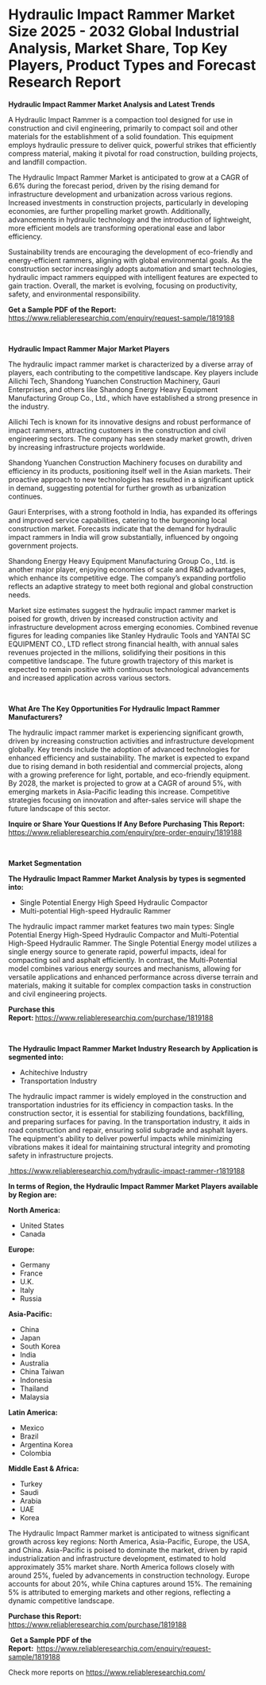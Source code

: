 <p><h1>Hydraulic Impact Rammer Market Size 2025 - 2032 Global Industrial Analysis, Market Share, Top Key Players, Product Types and Forecast Research Report</h1></p><p><strong>Hydraulic Impact Rammer Market Analysis and Latest Trends</strong></p>
<p><p>A Hydraulic Impact Rammer is a compaction tool designed for use in construction and civil engineering, primarily to compact soil and other materials for the establishment of a solid foundation. This equipment employs hydraulic pressure to deliver quick, powerful strikes that efficiently compress material, making it pivotal for road construction, building projects, and landfill compaction.</p><p>The Hydraulic Impact Rammer Market is anticipated to grow at a CAGR of 6.6% during the forecast period, driven by the rising demand for infrastructure development and urbanization across various regions. Increased investments in construction projects, particularly in developing economies, are further propelling market growth. Additionally, advancements in hydraulic technology and the introduction of lightweight, more efficient models are transforming operational ease and labor efficiency. </p><p>Sustainability trends are encouraging the development of eco-friendly and energy-efficient rammers, aligning with global environmental goals. As the construction sector increasingly adopts automation and smart technologies, hydraulic impact rammers equipped with intelligent features are expected to gain traction. Overall, the market is evolving, focusing on productivity, safety, and environmental responsibility.</p></p>
<p><strong>Get a Sample PDF of the Report:&nbsp;</strong> <a href="https://www.reliableresearchiq.com/enquiry/request-sample/1819188?utm_campaign=1842&utm_medium=2&utm_source=Github&utm_content=ia&utm_term=27022025&utm_id=hydraulic-impact-rammer">https://www.reliableresearchiq.com/enquiry/request-sample/1819188</a></p>
<p>&nbsp;</p>
<p><strong>Hydraulic Impact Rammer Major Market Players</strong></p>
<p><p>The hydraulic impact rammer market is characterized by a diverse array of players, each contributing to the competitive landscape. Key players include Ailichi Tech, Shandong Yuanchen Construction Machinery, Gauri Enterprises, and others like Shandong Energy Heavy Equipment Manufacturing Group Co., Ltd., which have established a strong presence in the industry.</p><p>Ailichi Tech is known for its innovative designs and robust performance of impact rammers, attracting customers in the construction and civil engineering sectors. The company has seen steady market growth, driven by increasing infrastructure projects worldwide.</p><p>Shandong Yuanchen Construction Machinery focuses on durability and efficiency in its products, positioning itself well in the Asian markets. Their proactive approach to new technologies has resulted in a significant uptick in demand, suggesting potential for further growth as urbanization continues.</p><p>Gauri Enterprises, with a strong foothold in India, has expanded its offerings and improved service capabilities, catering to the burgeoning local construction market. Forecasts indicate that the demand for hydraulic impact rammers in India will grow substantially, influenced by ongoing government projects.</p><p>Shandong Energy Heavy Equipment Manufacturing Group Co., Ltd. is another major player, enjoying economies of scale and R&D advantages, which enhance its competitive edge. The company’s expanding portfolio reflects an adaptive strategy to meet both regional and global construction needs.</p><p>Market size estimates suggest the hydraulic impact rammer market is poised for growth, driven by increased construction activity and infrastructure development across emerging economies. Combined revenue figures for leading companies like Stanley Hydraulic Tools and YANTAI SC EQUIPMENT CO., LTD reflect strong financial health, with annual sales revenues projected in the millions, solidifying their positions in this competitive landscape. The future growth trajectory of this market is expected to remain positive with continuous technological advancements and increased application across various sectors.</p></p>
<p>&nbsp;</p>
<p><strong>What Are The Key Opportunities For Hydraulic Impact Rammer Manufacturers?</strong></p>
<p><p>The hydraulic impact rammer market is experiencing significant growth, driven by increasing construction activities and infrastructure development globally. Key trends include the adoption of advanced technologies for enhanced efficiency and sustainability. The market is expected to expand due to rising demand in both residential and commercial projects, along with a growing preference for light, portable, and eco-friendly equipment. By 2028, the market is projected to grow at a CAGR of around 5%, with emerging markets in Asia-Pacific leading this increase. Competitive strategies focusing on innovation and after-sales service will shape the future landscape of this sector.</p></p>
<p><strong>Inquire or Share Your Questions If Any Before Purchasing This Report:</strong> <a href="https://www.reliableresearchiq.com/enquiry/pre-order-enquiry/1819188?utm_campaign=1842&utm_medium=2&utm_source=Github&utm_content=ia&utm_term=27022025&utm_id=hydraulic-impact-rammer">https://www.reliableresearchiq.com/enquiry/pre-order-enquiry/1819188</a></p>
<p>&nbsp;</p>
<p><strong>Market Segmentation</strong></p>
<p><strong>The Hydraulic Impact Rammer Market Analysis by types is segmented into:</strong></p>
<p><ul><li>Single Potential Energy High Speed Hydraulic Compactor</li><li>Multi-potential High-speed Hydraulic Rammer</li></ul></p>
<p><p>The hydraulic impact rammer market features two main types: Single Potential Energy High-Speed Hydraulic Compactor and Multi-Potential High-Speed Hydraulic Rammer. The Single Potential Energy model utilizes a single energy source to generate rapid, powerful impacts, ideal for compacting soil and asphalt efficiently. In contrast, the Multi-Potential model combines various energy sources and mechanisms, allowing for versatile applications and enhanced performance across diverse terrain and materials, making it suitable for complex compaction tasks in construction and civil engineering projects.</p></p>
<p><strong>Purchase this Report:&nbsp;</strong><a href="https://www.reliableresearchiq.com/purchase/1819188?utm_campaign=1842&utm_medium=2&utm_source=Github&utm_content=ia&utm_term=27022025&utm_id=hydraulic-impact-rammer">https://www.reliableresearchiq.com/purchase/1819188</a></p>
<p>&nbsp;</p>
<p><strong>The Hydraulic Impact Rammer Market Industry Research by Application is segmented into:</strong></p>
<p><ul><li>Achitechive Industry</li><li>Transportation Industry</li></ul></p>
<p><p>The hydraulic impact rammer is widely employed in the construction and transportation industries for its efficiency in compaction tasks. In the construction sector, it is essential for stabilizing foundations, backfilling, and preparing surfaces for paving. In the transportation industry, it aids in road construction and repair, ensuring solid subgrade and asphalt layers. The equipment's ability to deliver powerful impacts while minimizing vibrations makes it ideal for maintaining structural integrity and promoting safety in infrastructure projects.</p></p>
<p><a href="https://www.reliableresearchiq.com/hydraulic-impact-rammer-r1819188?utm_campaign=1842&utm_medium=2&utm_source=Github&utm_content=ia&utm_term=27022025&utm_id=hydraulic-impact-rammer">&nbsp;https://www.reliableresearchiq.com/hydraulic-impact-rammer-r1819188</a></p>
<p><strong>In terms of Region, the Hydraulic Impact Rammer Market Players available by Region are:</strong></p>
<p>
    <p> <strong> North America: </strong>
        <ul>
            <li>United States</li>
            <li>Canada</li>
        </ul>
        </p> 
    <p> <strong> Europe: </strong>
        <ul>
            <li>Germany</li>
            <li>France</li>
            <li>U.K.</li>
            <li>Italy</li>
            <li>Russia</li>
        </ul>
        </p> 
    <p> <strong> Asia-Pacific: </strong>
        <ul>
            <li>China</li>
            <li>Japan</li>
            <li>South Korea</li>
            <li>India</li>
            <li>Australia</li>
            <li>China Taiwan</li>
            <li>Indonesia</li>
            <li>Thailand</li>
            <li>Malaysia</li>
        </ul>
        </p> 
    <p> <strong> Latin America: </strong>
        <ul>
            <li>Mexico</li>
            <li>Brazil</li>
            <li>Argentina Korea</li>
            <li>Colombia</li>
        </ul>
        </p> 
    <p> <strong> Middle East & Africa: </strong>
        <ul>
            <li>Turkey</li>
            <li>Saudi</li>
            <li>Arabia</li>
            <li>UAE</li>
            <li>Korea</li>
        </ul>
    </p>
    </p>
<p><p>The Hydraulic Impact Rammer market is anticipated to witness significant growth across key regions: North America, Asia-Pacific, Europe, the USA, and China. Asia-Pacific is poised to dominate the market, driven by rapid industrialization and infrastructure development, estimated to hold approximately 35% market share. North America follows closely with around 25%, fueled by advancements in construction technology. Europe accounts for about 20%, while China captures around 15%. The remaining 5% is attributed to emerging markets and other regions, reflecting a dynamic competitive landscape.</p></p>
<p><strong>Purchase this Report: </strong><a href="https://www.reliableresearchiq.com/purchase/1819188?utm_campaign=1842&utm_medium=2&utm_source=Github&utm_content=ia&utm_term=27022025&utm_id=hydraulic-impact-rammer">https://www.reliableresearchiq.com/purchase/1819188</a></p>
<p>&nbsp;<strong>Get a Sample PDF of the Report:&nbsp;&nbsp;</strong><a href="https://www.reliableresearchiq.com/enquiry/request-sample/1819188?utm_campaign=1842&utm_medium=2&utm_source=Github&utm_content=ia&utm_term=27022025&utm_id=hydraulic-impact-rammer">https://www.reliableresearchiq.com/enquiry/request-sample/1819188</a></p>
<p><strong></strong></p>
<p>Check more reports on <a href="https://www.reliableresearchiq.com/?utm_campaign=1842&utm_medium=2&utm_source=Github&utm_content=ia&utm_term=27022025&utm_id=hydraulic-impact-rammer">https://www.reliableresearchiq.com/</a></p>
